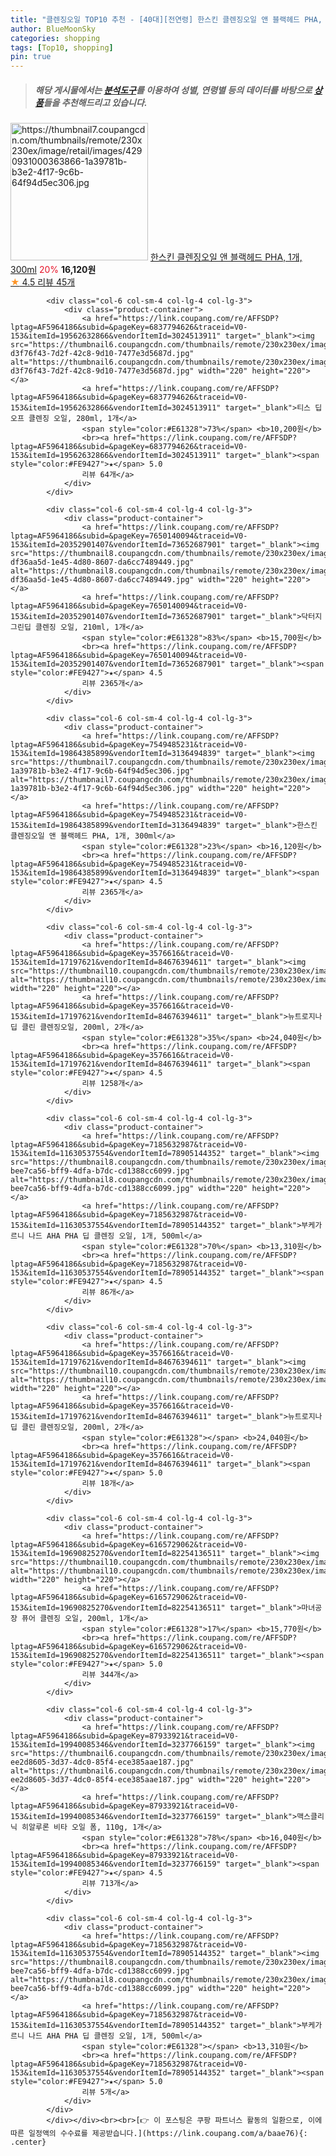 ```yaml
---
title: "클렌징오일 TOP10 추천 - [40대][전연령] 한스킨 클렌징오일 앤 블랙헤드 PHA, 1개, 300ml"
author: BlueMoonSky
categories: shopping
tags: [Top10, shopping]
pin: true
---
```


> ##### 해당 게시물에서는 [**분석도구**](https://itemscout.io/)를 이용하여 **성별**, **연령별** 등의 데이터를 바탕으로 [**상품**](https://link.coupang.com/a/baae76)들을 추천해드리고 있습니다.
<div class="container"><div class="row">
            <div class="col-6 col-sm-4 col-lg-4 col-lg-3">
                <div class="product-container">
                    <a href="https://link.coupang.com/re/AFFSDP?lptag=AF5964186&subid=&pageKey=7549485231&traceid=V0-153&itemId=19864385899&vendorItemId=3136494839" target="_blank"><img src="https://thumbnail7.coupangcdn.com/thumbnails/remote/230x230ex/image/retail/images/4290931000363866-1a39781b-b3e2-4f17-9c6b-64f94d5ec306.jpg" alt="https://thumbnail7.coupangcdn.com/thumbnails/remote/230x230ex/image/retail/images/4290931000363866-1a39781b-b3e2-4f17-9c6b-64f94d5ec306.jpg" width="220" height="220"></a>
                    <a href="https://link.coupang.com/re/AFFSDP?lptag=AF5964186&subid=&pageKey=7549485231&traceid=V0-153&itemId=19864385899&vendorItemId=3136494839" target="_blank">한스킨 클렌징오일 앤 블랙헤드 PHA, 1개, 300ml</a>
                    <span style="color:#E61328">20%</span> <b>16,120원</b>
                    <br><a href="https://link.coupang.com/re/AFFSDP?lptag=AF5964186&subid=&pageKey=7549485231&traceid=V0-153&itemId=19864385899&vendorItemId=3136494839" target="_blank"><span style="color:#FE9427">★</span> 4.5
                    리뷰 45개</a>
                </div>
            </div>
            
            <div class="col-6 col-sm-4 col-lg-4 col-lg-3">
                <div class="product-container">
                    <a href="https://link.coupang.com/re/AFFSDP?lptag=AF5964186&subid=&pageKey=6837794626&traceid=V0-153&itemId=19562632866&vendorItemId=3024513911" target="_blank"><img src="https://thumbnail6.coupangcdn.com/thumbnails/remote/230x230ex/image/retail/images/4071656313968542-d3f76f43-7d2f-42c8-9d10-7477e3d5687d.jpg" alt="https://thumbnail6.coupangcdn.com/thumbnails/remote/230x230ex/image/retail/images/4071656313968542-d3f76f43-7d2f-42c8-9d10-7477e3d5687d.jpg" width="220" height="220"></a>
                    <a href="https://link.coupang.com/re/AFFSDP?lptag=AF5964186&subid=&pageKey=6837794626&traceid=V0-153&itemId=19562632866&vendorItemId=3024513911" target="_blank">티스 딥 오프 클렌징 오일, 280ml, 1개</a>
                    <span style="color:#E61328">73%</span> <b>10,200원</b>
                    <br><a href="https://link.coupang.com/re/AFFSDP?lptag=AF5964186&subid=&pageKey=6837794626&traceid=V0-153&itemId=19562632866&vendorItemId=3024513911" target="_blank"><span style="color:#FE9427">★</span> 5.0
                    리뷰 64개</a>
                </div>
            </div>
            
            <div class="col-6 col-sm-4 col-lg-4 col-lg-3">
                <div class="product-container">
                    <a href="https://link.coupang.com/re/AFFSDP?lptag=AF5964186&subid=&pageKey=7650140094&traceid=V0-153&itemId=20352901407&vendorItemId=73652687901" target="_blank"><img src="https://thumbnail8.coupangcdn.com/thumbnails/remote/230x230ex/image/retail/images/5055335589536521-df36aa5d-1e45-4d80-8607-da6cc7489449.jpg" alt="https://thumbnail8.coupangcdn.com/thumbnails/remote/230x230ex/image/retail/images/5055335589536521-df36aa5d-1e45-4d80-8607-da6cc7489449.jpg" width="220" height="220"></a>
                    <a href="https://link.coupang.com/re/AFFSDP?lptag=AF5964186&subid=&pageKey=7650140094&traceid=V0-153&itemId=20352901407&vendorItemId=73652687901" target="_blank">닥터지 그린딥 클렌징 오일, 210ml, 1개</a>
                    <span style="color:#E61328">83%</span> <b>15,700원</b>
                    <br><a href="https://link.coupang.com/re/AFFSDP?lptag=AF5964186&subid=&pageKey=7650140094&traceid=V0-153&itemId=20352901407&vendorItemId=73652687901" target="_blank"><span style="color:#FE9427">★</span> 4.5
                    리뷰 2365개</a>
                </div>
            </div>
            
            <div class="col-6 col-sm-4 col-lg-4 col-lg-3">
                <div class="product-container">
                    <a href="https://link.coupang.com/re/AFFSDP?lptag=AF5964186&subid=&pageKey=7549485231&traceid=V0-153&itemId=19864385899&vendorItemId=3136494839" target="_blank"><img src="https://thumbnail7.coupangcdn.com/thumbnails/remote/230x230ex/image/retail/images/4290931000363866-1a39781b-b3e2-4f17-9c6b-64f94d5ec306.jpg" alt="https://thumbnail7.coupangcdn.com/thumbnails/remote/230x230ex/image/retail/images/4290931000363866-1a39781b-b3e2-4f17-9c6b-64f94d5ec306.jpg" width="220" height="220"></a>
                    <a href="https://link.coupang.com/re/AFFSDP?lptag=AF5964186&subid=&pageKey=7549485231&traceid=V0-153&itemId=19864385899&vendorItemId=3136494839" target="_blank">한스킨 클렌징오일 앤 블랙헤드 PHA, 1개, 300ml</a>
                    <span style="color:#E61328">23%</span> <b>16,120원</b>
                    <br><a href="https://link.coupang.com/re/AFFSDP?lptag=AF5964186&subid=&pageKey=7549485231&traceid=V0-153&itemId=19864385899&vendorItemId=3136494839" target="_blank"><span style="color:#FE9427">★</span> 4.5
                    리뷰 2365개</a>
                </div>
            </div>
            
            <div class="col-6 col-sm-4 col-lg-4 col-lg-3">
                <div class="product-container">
                    <a href="https://link.coupang.com/re/AFFSDP?lptag=AF5964186&subid=&pageKey=3576616&traceid=V0-153&itemId=17197621&vendorItemId=84676394611" target="_blank"><img src="https://thumbnail10.coupangcdn.com/thumbnails/remote/230x230ex/image/vendor_inventory/cd9c/04ad2eb8d272514db66a65d133612229b58349f3332267a4c4d6f16b6560.jpg" alt="https://thumbnail10.coupangcdn.com/thumbnails/remote/230x230ex/image/vendor_inventory/cd9c/04ad2eb8d272514db66a65d133612229b58349f3332267a4c4d6f16b6560.jpg" width="220" height="220"></a>
                    <a href="https://link.coupang.com/re/AFFSDP?lptag=AF5964186&subid=&pageKey=3576616&traceid=V0-153&itemId=17197621&vendorItemId=84676394611" target="_blank">뉴트로지나 딥 클린 클렌징오일, 200ml, 2개</a>
                    <span style="color:#E61328">35%</span> <b>24,040원</b>
                    <br><a href="https://link.coupang.com/re/AFFSDP?lptag=AF5964186&subid=&pageKey=3576616&traceid=V0-153&itemId=17197621&vendorItemId=84676394611" target="_blank"><span style="color:#FE9427">★</span> 4.5
                    리뷰 1258개</a>
                </div>
            </div>
            
            <div class="col-6 col-sm-4 col-lg-4 col-lg-3">
                <div class="product-container">
                    <a href="https://link.coupang.com/re/AFFSDP?lptag=AF5964186&subid=&pageKey=7185632987&traceid=V0-153&itemId=11630537554&vendorItemId=78905144352" target="_blank"><img src="https://thumbnail8.coupangcdn.com/thumbnails/remote/230x230ex/image/retail/images/7241698839162038-bee7ca56-bff9-4dfa-b7dc-cd1388cc6099.jpg" alt="https://thumbnail8.coupangcdn.com/thumbnails/remote/230x230ex/image/retail/images/7241698839162038-bee7ca56-bff9-4dfa-b7dc-cd1388cc6099.jpg" width="220" height="220"></a>
                    <a href="https://link.coupang.com/re/AFFSDP?lptag=AF5964186&subid=&pageKey=7185632987&traceid=V0-153&itemId=11630537554&vendorItemId=78905144352" target="_blank">부케가르니 나드 AHA PHA 딥 클렌징 오일, 1개, 500ml</a>
                    <span style="color:#E61328">70%</span> <b>13,310원</b>
                    <br><a href="https://link.coupang.com/re/AFFSDP?lptag=AF5964186&subid=&pageKey=7185632987&traceid=V0-153&itemId=11630537554&vendorItemId=78905144352" target="_blank"><span style="color:#FE9427">★</span> 4.5
                    리뷰 86개</a>
                </div>
            </div>
            
            <div class="col-6 col-sm-4 col-lg-4 col-lg-3">
                <div class="product-container">
                    <a href="https://link.coupang.com/re/AFFSDP?lptag=AF5964186&subid=&pageKey=3576616&traceid=V0-153&itemId=17197621&vendorItemId=84676394611" target="_blank"><img src="https://thumbnail10.coupangcdn.com/thumbnails/remote/230x230ex/image/vendor_inventory/cd9c/04ad2eb8d272514db66a65d133612229b58349f3332267a4c4d6f16b6560.jpg" alt="https://thumbnail10.coupangcdn.com/thumbnails/remote/230x230ex/image/vendor_inventory/cd9c/04ad2eb8d272514db66a65d133612229b58349f3332267a4c4d6f16b6560.jpg" width="220" height="220"></a>
                    <a href="https://link.coupang.com/re/AFFSDP?lptag=AF5964186&subid=&pageKey=3576616&traceid=V0-153&itemId=17197621&vendorItemId=84676394611" target="_blank">뉴트로지나 딥 클린 클렌징오일, 200ml, 2개</a>
                    <span style="color:#E61328"></span> <b>24,040원</b>
                    <br><a href="https://link.coupang.com/re/AFFSDP?lptag=AF5964186&subid=&pageKey=3576616&traceid=V0-153&itemId=17197621&vendorItemId=84676394611" target="_blank"><span style="color:#FE9427">★</span> 5.0
                    리뷰 18개</a>
                </div>
            </div>
            
            <div class="col-6 col-sm-4 col-lg-4 col-lg-3">
                <div class="product-container">
                    <a href="https://link.coupang.com/re/AFFSDP?lptag=AF5964186&subid=&pageKey=6165729062&traceid=V0-153&itemId=19690825270&vendorItemId=82254136511" target="_blank"><img src="https://thumbnail10.coupangcdn.com/thumbnails/remote/230x230ex/image/vendor_inventory/73b0/bf82ed0078c20abfaab8de086716bdf0837a4dd86311eeb357c9c7c1ebb2.jpg" alt="https://thumbnail10.coupangcdn.com/thumbnails/remote/230x230ex/image/vendor_inventory/73b0/bf82ed0078c20abfaab8de086716bdf0837a4dd86311eeb357c9c7c1ebb2.jpg" width="220" height="220"></a>
                    <a href="https://link.coupang.com/re/AFFSDP?lptag=AF5964186&subid=&pageKey=6165729062&traceid=V0-153&itemId=19690825270&vendorItemId=82254136511" target="_blank">마녀공장 퓨어 클렌징 오일, 200ml, 1개</a>
                    <span style="color:#E61328">17%</span> <b>15,770원</b>
                    <br><a href="https://link.coupang.com/re/AFFSDP?lptag=AF5964186&subid=&pageKey=6165729062&traceid=V0-153&itemId=19690825270&vendorItemId=82254136511" target="_blank"><span style="color:#FE9427">★</span> 5.0
                    리뷰 344개</a>
                </div>
            </div>
            
            <div class="col-6 col-sm-4 col-lg-4 col-lg-3">
                <div class="product-container">
                    <a href="https://link.coupang.com/re/AFFSDP?lptag=AF5964186&subid=&pageKey=87933921&traceid=V0-153&itemId=19940085346&vendorItemId=3237766159" target="_blank"><img src="https://thumbnail6.coupangcdn.com/thumbnails/remote/230x230ex/image/retail/images/1340179645219673-ee2d8605-3d37-4dc0-85f4-ece385aae187.jpg" alt="https://thumbnail6.coupangcdn.com/thumbnails/remote/230x230ex/image/retail/images/1340179645219673-ee2d8605-3d37-4dc0-85f4-ece385aae187.jpg" width="220" height="220"></a>
                    <a href="https://link.coupang.com/re/AFFSDP?lptag=AF5964186&subid=&pageKey=87933921&traceid=V0-153&itemId=19940085346&vendorItemId=3237766159" target="_blank">맥스클리닉 히알루론 비타 오일 폼, 110g, 1개</a>
                    <span style="color:#E61328">78%</span> <b>16,040원</b>
                    <br><a href="https://link.coupang.com/re/AFFSDP?lptag=AF5964186&subid=&pageKey=87933921&traceid=V0-153&itemId=19940085346&vendorItemId=3237766159" target="_blank"><span style="color:#FE9427">★</span> 4.5
                    리뷰 713개</a>
                </div>
            </div>
            
            <div class="col-6 col-sm-4 col-lg-4 col-lg-3">
                <div class="product-container">
                    <a href="https://link.coupang.com/re/AFFSDP?lptag=AF5964186&subid=&pageKey=7185632987&traceid=V0-153&itemId=11630537554&vendorItemId=78905144352" target="_blank"><img src="https://thumbnail8.coupangcdn.com/thumbnails/remote/230x230ex/image/retail/images/7241698839162038-bee7ca56-bff9-4dfa-b7dc-cd1388cc6099.jpg" alt="https://thumbnail8.coupangcdn.com/thumbnails/remote/230x230ex/image/retail/images/7241698839162038-bee7ca56-bff9-4dfa-b7dc-cd1388cc6099.jpg" width="220" height="220"></a>
                    <a href="https://link.coupang.com/re/AFFSDP?lptag=AF5964186&subid=&pageKey=7185632987&traceid=V0-153&itemId=11630537554&vendorItemId=78905144352" target="_blank">부케가르니 나드 AHA PHA 딥 클렌징 오일, 1개, 500ml</a>
                    <span style="color:#E61328"></span> <b>13,310원</b>
                    <br><a href="https://link.coupang.com/re/AFFSDP?lptag=AF5964186&subid=&pageKey=7185632987&traceid=V0-153&itemId=11630537554&vendorItemId=78905144352" target="_blank"><span style="color:#FE9427">★</span> 5.0
                    리뷰 5개</a>
                </div>
            </div>
            </div></div><br><br>[👉 이 포스팅은 쿠팡 파트너스 활동의 일환으로, 이에 따른 일정액의 수수료를 제공받습니다.](https://link.coupang.com/a/baae76){: .center}